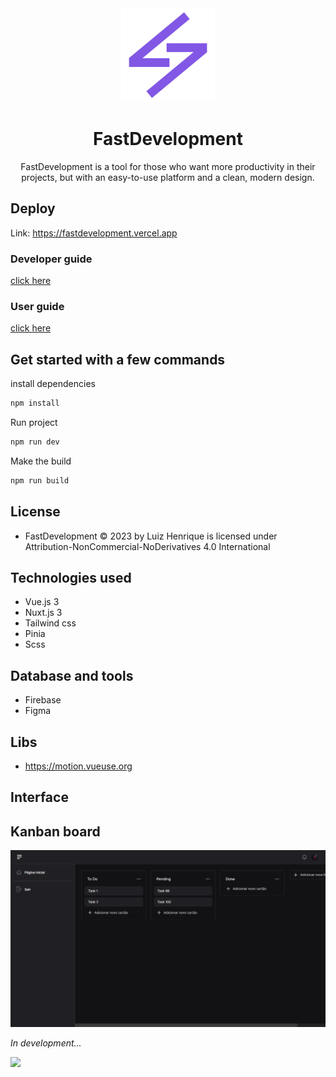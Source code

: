<div align="center">
  <img src="./assets/logo-fastdevelopment.png" width="150">
</div>

<h1 align="center">FastDevelopment</h1>

<p align="center">FastDevelopment is a tool for those who want more productivity in their projects, but with an easy-to-use platform and a clean, modern design.</p>

## Deploy

Link: https://fastdevelopment.vercel.app

### Developer guide

[click here](https://github.com/Luizboaventura1/fastdevelopment/tree/main/docs/developer-guide)

### User guide

[click here](https://github.com/Luizboaventura1/fastdevelopment/tree/main/docs/user-guide)

## Get started with a few commands

install dependencies

```bash
npm install
```

Run project

```bash
npm run dev
```

Make the build

```bash
npm run build
```

## License

- FastDevelopment © 2023 by Luiz Henrique is licensed under Attribution-NonCommercial-NoDerivatives 4.0 International

## Technologies used

- Vue.js 3
- Nuxt.js 3
- Tailwind css
- Pinia
- Scss

## Database and tools

- Firebase
- Figma

## Libs

- https://motion.vueuse.org

## Interface

## Kanban board

![](./assets/documentation-images/kanban-board.png)

_In development..._


![](https://media2.giphy.com/media/v1.Y2lkPTc5MGI3NjExdHQ2a3dmYmNtdGJhNjN0eTNtOW9tMjRqNDVwdXZpMDg2OWlyNnU3MiZlcD12MV9pbnRlcm5hbF9naWZfYnlfaWQmY3Q9Zw/mGO1hoEvogACWwaXVB/giphy.gif)
